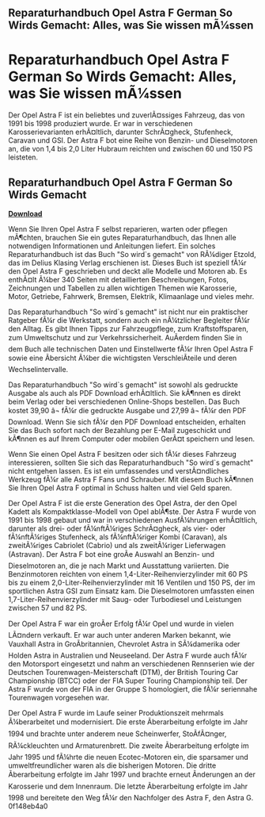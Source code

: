 ## Reparaturhandbuch Opel Astra F German So Wirds Gemacht: Alles, was Sie wissen mÃ¼ssen

  
# Reparaturhandbuch Opel Astra F German So Wirds Gemacht: Alles, was Sie wissen mÃ¼ssen
  
Der Opel Astra F ist ein beliebtes und zuverlÃ¤ssiges Fahrzeug, das von 1991 bis 1998 produziert wurde. Er war in verschiedenen Karosserievarianten erhÃ¤ltlich, darunter SchrÃ¤gheck, Stufenheck, Caravan und GSI. Der Astra F bot eine Reihe von Benzin- und Dieselmotoren an, die von 1,4 bis 2,0 Liter Hubraum reichten und zwischen 60 und 150 PS leisteten.
 
## Reparaturhandbuch Opel Astra F German So Wirds Gemacht


[**Download**](https://www.google.com/url?q=https%3A%2F%2Furluss.com%2F2tKHhx&sa=D&sntz=1&usg=AOvVaw0IlXtfPv0JBYW2aHCnLVb5)

  
Wenn Sie Ihren Opel Astra F selbst reparieren, warten oder pflegen mÃ¶chten, brauchen Sie ein gutes Reparaturhandbuch, das Ihnen alle notwendigen Informationen und Anleitungen liefert. Ein solches Reparaturhandbuch ist das Buch "So wird`s gemacht" von RÃ¼diger Etzold, das im Delius Klasing Verlag erschienen ist. Dieses Buch ist speziell fÃ¼r den Opel Astra F geschrieben und deckt alle Modelle und Motoren ab. Es enthÃ¤lt Ã¼ber 340 Seiten mit detaillierten Beschreibungen, Fotos, Zeichnungen und Tabellen zu allen wichtigen Themen wie Karosserie, Motor, Getriebe, Fahrwerk, Bremsen, Elektrik, Klimaanlage und vieles mehr.
  
Das Reparaturhandbuch "So wird`s gemacht" ist nicht nur ein praktischer Ratgeber fÃ¼r die Werkstatt, sondern auch ein nÃ¼tzlicher Begleiter fÃ¼r den Alltag. Es gibt Ihnen Tipps zur Fahrzeugpflege, zum Kraftstoffsparen, zum Umweltschutz und zur Verkehrssicherheit. AuÃerdem finden Sie in dem Buch alle technischen Daten und Einstellwerte fÃ¼r Ihren Opel Astra F sowie eine Ãbersicht Ã¼ber die wichtigsten VerschleiÃteile und deren Wechselintervalle.
  
Das Reparaturhandbuch "So wird`s gemacht" ist sowohl als gedruckte Ausgabe als auch als PDF Download erhÃ¤ltlich. Sie kÃ¶nnen es direkt beim Verlag oder bei verschiedenen Online-Shops bestellen. Das Buch kostet 39,90 â¬ fÃ¼r die gedruckte Ausgabe und 27,99 â¬ fÃ¼r den PDF Download. Wenn Sie sich fÃ¼r den PDF Download entscheiden, erhalten Sie das Buch sofort nach der Bezahlung per E-Mail zugeschickt und kÃ¶nnen es auf Ihrem Computer oder mobilen GerÃ¤t speichern und lesen.
  
Wenn Sie einen Opel Astra F besitzen oder sich fÃ¼r dieses Fahrzeug interessieren, sollten Sie sich das Reparaturhandbuch "So wird`s gemacht" nicht entgehen lassen. Es ist ein umfassendes und verstÃ¤ndliches Werkzeug fÃ¼r alle Astra F Fans und Schrauber. Mit diesem Buch kÃ¶nnen Sie Ihren Opel Astra F optimal in Schuss halten und viel Geld sparen.
  
Der Opel Astra F ist die erste Generation des Opel Astra, der den Opel Kadett als Kompaktklasse-Modell von Opel ablÃ¶ste. Der Astra F wurde von 1991 bis 1998 gebaut und war in verschiedenen AusfÃ¼hrungen erhÃ¤ltlich, darunter als drei- oder fÃ¼nftÃ¼riges SchrÃ¤gheck, als vier- oder fÃ¼nftÃ¼riges Stufenheck, als fÃ¼nftÃ¼riger Kombi (Caravan), als zweitÃ¼riges Cabriolet (Cabrio) und als zweitÃ¼riger Lieferwagen (Astravan). Der Astra F bot eine groÃe Auswahl an Benzin- und Dieselmotoren an, die je nach Markt und Ausstattung variierten. Die Benzinmotoren reichten von einem 1,4-Liter-Reihenvierzylinder mit 60 PS bis zu einem 2,0-Liter-Reihenvierzylinder mit 16 Ventilen und 150 PS, der im sportlichen Astra GSI zum Einsatz kam. Die Dieselmotoren umfassten einen 1,7-Liter-Reihenvierzylinder mit Saug- oder Turbodiesel und Leistungen zwischen 57 und 82 PS.
  
Der Opel Astra F war ein groÃer Erfolg fÃ¼r Opel und wurde in vielen LÃ¤ndern verkauft. Er war auch unter anderen Marken bekannt, wie Vauxhall Astra in GroÃbritannien, Chevrolet Astra in SÃ¼damerika oder Holden Astra in Australien und Neuseeland. Der Astra F wurde auch fÃ¼r den Motorsport eingesetzt und nahm an verschiedenen Rennserien wie der Deutschen Tourenwagen-Meisterschaft (DTM), der British Touring Car Championship (BTCC) oder der FIA Super Touring Championship teil. Der Astra F wurde von der FIA in der Gruppe S homologiert, die fÃ¼r seriennahe Tourenwagen vorgesehen war.
  
Der Opel Astra F wurde im Laufe seiner Produktionszeit mehrmals Ã¼berarbeitet und modernisiert. Die erste Ãberarbeitung erfolgte im Jahr 1994 und brachte unter anderem neue Scheinwerfer, StoÃfÃ¤nger, RÃ¼ckleuchten und Armaturenbrett. Die zweite Ãberarbeitung erfolgte im Jahr 1995 und fÃ¼hrte die neuen Ecotec-Motoren ein, die sparsamer und umweltfreundlicher waren als die bisherigen Motoren. Die dritte Ãberarbeitung erfolgte im Jahr 1997 und brachte erneut Ãnderungen an der Karosserie und dem Innenraum. Die letzte Ãberarbeitung erfolgte im Jahr 1998 und bereitete den Weg fÃ¼r den Nachfolger des Astra F, den Astra G.
 0f148eb4a0
